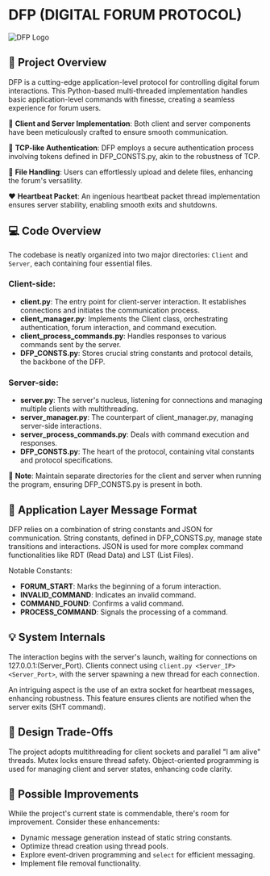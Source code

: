 # DFP (DIGITAL FORUM PROTOCOL)

![DFP Logo](https://your-image-url.com)

## 🚀 Project Overview

DFP is a cutting-edge application-level protocol for controlling digital forum interactions. This Python-based multi-threaded implementation handles basic application-level commands with finesse, creating a seamless experience for forum users.

🤖 **Client and Server Implementation**: Both client and server components have been meticulously crafted to ensure smooth communication.

🔐 **TCP-like Authentication**: DFP employs a secure authentication process involving tokens defined in DFP_CONSTS.py, akin to the robustness of TCP.

📂 **File Handling**: Users can effortlessly upload and delete files, enhancing the forum's versatility.

❤️ **Heartbeat Packet**: An ingenious heartbeat packet thread implementation ensures server stability, enabling smooth exits and shutdowns.

## 💻 Code Overview

The codebase is neatly organized into two major directories: `Client` and `Server`, each containing four essential files.

### Client-side:
- **client.py**: The entry point for client-server interaction. It establishes connections and initiates the communication process.
- **client_manager.py**: Implements the Client class, orchestrating authentication, forum interaction, and command execution.
- **client_process_commands.py**: Handles responses to various commands sent by the server.
- **DFP_CONSTS.py**: Stores crucial string constants and protocol details, the backbone of the DFP.

### Server-side:
- **server.py**: The server's nucleus, listening for connections and managing multiple clients with multithreading.
- **server_manager.py**: The counterpart of client_manager.py, managing server-side interactions.
- **server_process_commands.py**: Deals with command execution and responses.
- **DFP_CONSTS.py**: The heart of the protocol, containing vital constants and protocol specifications.

📝 **Note**: Maintain separate directories for the client and server when running the program, ensuring DFP_CONSTS.py is present in both.

## 📜 Application Layer Message Format

DFP relies on a combination of string constants and JSON for communication. String constants, defined in DFP_CONSTS.py, manage state transitions and interactions. JSON is used for more complex command functionalities like RDT (Read Data) and LST (List Files).

Notable Constants:
- **FORUM_START**: Marks the beginning of a forum interaction.
- **INVALID_COMMAND**: Indicates an invalid command.
- **COMMAND_FOUND**: Confirms a valid command.
- **PROCESS_COMMAND**: Signals the processing of a command.

## 💡 System Internals

The interaction begins with the server's launch, waiting for connections on 127.0.0.1:(Server_Port). Clients connect using `client.py <Server_IP> <Server_Port>`, with the server spawning a new thread for each connection.

An intriguing aspect is the use of an extra socket for heartbeat messages, enhancing robustness. This feature ensures clients are notified when the server exits (SHT command).

## 🔄 Design Trade-Offs

The project adopts multithreading for client sockets and parallel "I am alive" threads. Mutex locks ensure thread safety. Object-oriented programming is used for managing client and server states, enhancing code clarity.

## 🌟 Possible Improvements

While the project's current state is commendable, there's room for improvement. Consider these enhancements:
- Dynamic message generation instead of static string constants.
- Optimize thread creation using thread pools.
- Explore event-driven programming and `select` for efficient messaging.
- Implement file removal functionality.
